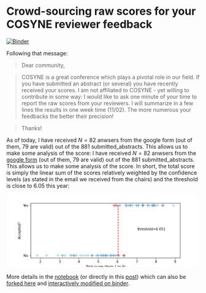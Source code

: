 # Crowd-sourcing raw scores for your COSYNE reviewer feedback

[![Binder](https://mybinder.org/badge_logo.svg)](https://mybinder.org/v2/gh/laurentperrinet/2022-02-11_COSYNE-scoresheet/main?labpath=2022-02-11_COSYNE-scoresheet.ipynb)

Following that message:

> Dear community, 

> COSYNE is a great conference which plays a pivotal role in our field. If you have submitted an abstract (or several) you have recently received your scores. I am not affiliated to COSYNE - yet willing to contribute in some way: I would like to ask one minute of your time to report the raw scores from your reviewers. I will summarize in a few lines the results in one week time (11/02). The more numerous your feedbacks the better their precision!

> Thanks!

As of today, I have received $N = 82$ anwsers from the google form (out of them, $79$ are valid) out of the $881$ submitted_abstracts. This allows us to make some analysis of the score: I have received $N = 82$ anwsers from the [google form](https://forms.gle/hjzWVemM4Jy9cBbZ9) (out of them, $79$ are valid) out of the $881$ submitted_abstracts. This allows us to make some analysis of the score. In short, the total score is simply the linear sum of the scores relatively weighted by the confidence levels (as stated in the email we received from the chairs) and the threshold is close to $6.05$ this year:

![2022-02-11_COSYNE-razor](2022-02-11_COSYNE-razor.png)

More details in the [notebook](https://github.com/laurentperrinet/2022-02-11_COSYNE-scoresheet/blob/main/2022-02-11_COSYNE-scoresheet.ipynb) (or directly in this [post](https://laurentperrinet.github.io/sciblog/posts/2022-02-11-cosyne-reviewer-feedback.html)) which can also be [forked here](https://github.com/laurentperrinet/2022-02-11_COSYNE-scoresheet) and [interactively modified on binder](https://mybinder.org/v2/gh/laurentperrinet/2022-02-11_COSYNE-scoresheet/main?labpath=2022-02-11_COSYNE-scoresheet.ipynb).